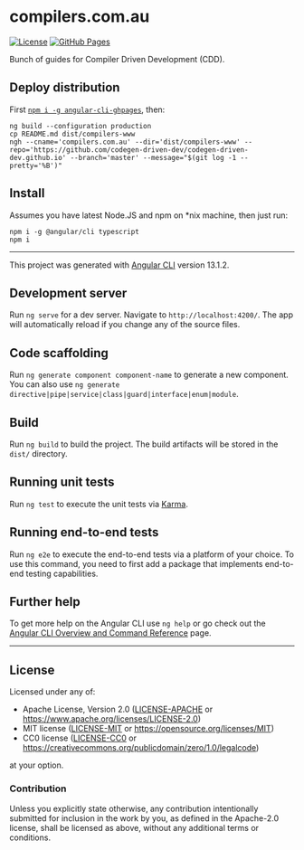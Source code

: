 compilers.com.au
================
[![License](https://img.shields.io/badge/license-Apache--2.0%20OR%20MIT-blue.svg)](https://opensource.org/licenses/Apache-2.0)
[![GitHub Pages](https://github.com/codegen-driven-dev/codegen-driven-dev-www/actions/workflows/main.yml/badge.svg)](https://github.com/codegen-driven-dev/codegen-driven-dev-www/actions/workflows/main.yml)

Bunch of guides for Compiler Driven Development (CDD).

## Deploy distribution

First [`npm i -g angular-cli-ghpages`](https://github.com/angular-schule/angular-cli-ghpages), then:

    ng build --configuration production
    cp README.md dist/compilers-www
    ngh --cname='compilers.com.au' --dir='dist/compilers-www' --repo='https://github.com/codegen-driven-dev/codegen-driven-dev.github.io' --branch='master' --message="$(git log -1 --pretty='%B')"

## Install

Assumes you have latest Node.JS and npm on *nix machine, then just run:

    npm i -g @angular/cli typescript
    npm i

---

This project was generated with [Angular CLI](https://github.com/angular/angular-cli) version 13.1.2.

## Development server

Run `ng serve` for a dev server. Navigate to `http://localhost:4200/`. The app will automatically reload if you change any of the source files.

## Code scaffolding

Run `ng generate component component-name` to generate a new component. You can also use `ng generate directive|pipe|service|class|guard|interface|enum|module`.

## Build

Run `ng build` to build the project. The build artifacts will be stored in the `dist/` directory.

## Running unit tests

Run `ng test` to execute the unit tests via [Karma](https://karma-runner.github.io).

## Running end-to-end tests

Run `ng e2e` to execute the end-to-end tests via a platform of your choice. To use this command, you need to first add a package that implements end-to-end testing capabilities.

## Further help

To get more help on the Angular CLI use `ng help` or go check out the [Angular CLI Overview and Command Reference](https://angular.io/cli) page.

---

## License

Licensed under any of:

- Apache License, Version 2.0 ([LICENSE-APACHE](LICENSE-APACHE) or <https://www.apache.org/licenses/LICENSE-2.0>)
- MIT license ([LICENSE-MIT](LICENSE-MIT) or <https://opensource.org/licenses/MIT>)
- CC0 license ([LICENSE-CC0](LICENSE-CC0) or <https://creativecommons.org/publicdomain/zero/1.0/legalcode>)

at your option.

### Contribution

Unless you explicitly state otherwise, any contribution intentionally submitted
for inclusion in the work by you, as defined in the Apache-2.0 license, shall be
licensed as above, without any additional terms or conditions.
